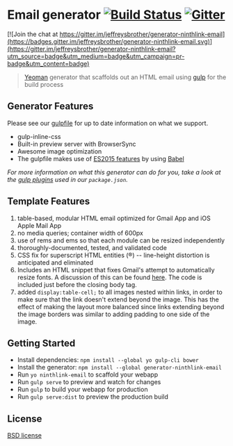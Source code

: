 # Email generator [![Build Status](https://secure.travis-ci.org/jeffreysbrother/generator-ninthlink-email.svg?branch=working)](http://travis-ci.org/jeffreysbrother/generator-ninthlink-email) [![Gitter](https://img.shields.io/badge/Gitter-Join_the_Yeoman_chat_%E2%86%92-00d06f.svg)](https://gitter.im/jeffreysbrother/generator-ninthlink-email)

[![Join the chat at https://gitter.im/jeffreysbrother/generator-ninthlink-email](https://badges.gitter.im/jeffreysbrother/generator-ninthlink-email.svg)](https://gitter.im/jeffreysbrother/generator-ninthlink-email?utm_source=badge&utm_medium=badge&utm_campaign=pr-badge&utm_content=badge)

> [Yeoman](http://yeoman.io) generator that scaffolds out an HTML email using [gulp](http://gulpjs.com/) for the build process


## Generator Features

Please see our [gulpfile](app/templates/gulpfile.babel.js) for up to date information on what we support.

* gulp-inline-css
* Built-in preview server with BrowserSync
* Awesome image optimization
* The gulpfile makes use of [ES2015 features](https://babeljs.io/docs/learn-es2015/) by using [Babel](https://babeljs.io)

*For more information on what this generator can do for you, take a look at the [gulp plugins](app/templates/_package.json) used in our `package.json`.*


## Template Features

1. table-based, modular HTML email optimized for Gmail App and iOS Apple Mail App
2. no media queries; container width of 600px
3. use of rems and ems so that each module can be resized independently
4. thoroughly-documented, tested, and validated code
5. CSS fix for superscript HTML entities (&reg;) -- line-height distortion is anticipated and eliminated
6. Includes an HTML snippet that fixes Gmail's attempt to automatically resize fonts. A discussion of this can be found [here](http://freshinbox.com/blog/gmail-on-ios-increases-font-size-on-some-emails/). The code is included just before the closing body tag.
7. added `display:table-cell;` to all images nested within links, in order to make sure that the link doesn't extend beyond the image. This has the effect of making the layout more balanced since links extending beyond the image borders was similar to adding padding to one side of the image.


## Getting Started

- Install dependencies: `npm install --global yo gulp-cli bower`
- Install the generator: `npm install --global generator-ninthlink-email`
- Run `yo ninthlink-email` to scaffold your webapp
- Run `gulp serve` to preview and watch for changes
- Run `gulp` to build your webapp for production
- Run `gulp serve:dist` to preview the production build


## License

[BSD license](http://opensource.org/licenses/bsd-license.php)
